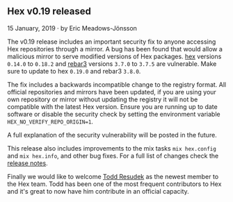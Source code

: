 ## Hex v0.19 released

<div class="subtitle"><time datetime="2019-01-15T00:00:00Z">15 January, 2019</time> · by Eric Meadows-Jönsson</div>

The v0.19 release includes an important security fix to anyone accessing Hex repositories through a mirror. A bug has been found that would allow a malicious mirror to serve modified versions of Hex packages. [hex](https://github.com/hexpm/hex) versions `0.14.0` to `0.18.2` and [rebar3](https://github.com/erlang/rebar3) versions `3.7.0` to `3.7.5` are vulnerable. Make sure to update to hex `0.19.0` and rebar3 `3.8.0`.

The fix includes a backwards incompatible change to the registry format. All official repositories and mirrors have been updated, if you are using your own repository or mirror without updating the registry it will not be compatible with the latest Hex version. Ensure you are running up to date software or disable the security check by setting the environment variable `HEX_NO_VERIFY_REPO_ORIGIN=1`.

A full explanation of the security vulnerability will be posted in the future.

This release also includes improvements to the mix tasks `mix hex.config` and `mix hex.info`, and other bug fixes. For a full list of changes check the [release notes](https://github.com/hexpm/hex/releases/tag/v0.19.0).

Finally we would like to welcome [Todd Resudek](https://github.com/supersimple) as the newest member to the Hex team. Todd has been one of the most frequent contributors to Hex and it's great to now have him contribute in an official capacity.
